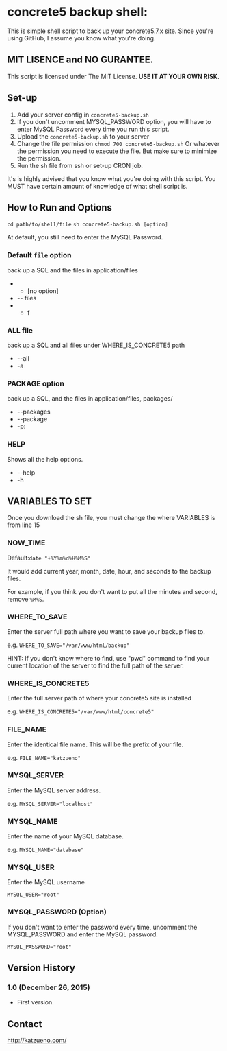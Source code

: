 # concrete5 backup shell:

This is simple shell script to back up your concrete5.7.x site.
Since you're using GitHub, I assume you know what you're doing.

## MIT LISENCE and NO GURANTEE.

This script is licensed under The MIT License. **USE IT AT YOUR OWN RISK.**

## Set-up

1. Add your server config in `concrete5-backup.sh`
1. If you don't uncomment MYSQL_PASSWORD option, you will have to enter MySQL Password every time you run this script.
1. Upload the `concrete5-backup.sh` to your server
1. Change the file permission `chmod 700 concrete5-backup.sh` Or whatever the permission you need to execute the file. But make sure to minimize the permission.
1. Run the sh file from ssh or set-up CRON job.

It's is highly advised that you know what you're doing with this script. You MUST have certain amount of knowledge of what shell script is.

## How to Run and Options

`cd path/to/shell/file`
`sh concrete5-backup.sh [option]`

At default, you still need to enter the MySQL Password.


### Default `file` option

back up a SQL and the files in application/files
- - [no option]
- -- files
- - f

### ALL file

back up a SQL and all files under WHERE_IS_CONCRETE5 path
- --all
- -a

### PACKAGE option

back up a SQL, and the files in application/files, packages/

- --packages 
- --package
- -p:

### HELP

Shows all the help options.

- --help
- -h


## VARIABLES TO SET

Once you download the sh file, you must change the where VARIABLES is from line 15

### NOW_TIME

Default:`date "+%Y%m%d%H%M%S"`

It would add current year, month, date, hour, and seconds to the backup files.

For example, if you think you don't want to put all the minutes and second, remove `%M%S`.


### WHERE_TO_SAVE

Enter the server full path where you want to save your backup files to.

e.g.
`WHERE_TO_SAVE="/var/www/html/backup"`

HINT: If you don't know where to find, use "pwd" command to find your current location of the server to find the full path of the server.

### WHERE_IS_CONCRETE5

Enter the full server path of where your concrete5 site is installed

e.g.
`WHERE_IS_CONCRETE5="/var/www/html/concrete5"`



### FILE_NAME

Enter the identical file name. This will be the prefix of your file.

e.g.
`FILE_NAME="katzueno"`

### MYSQL_SERVER

Enter the MySQL server address.

e.g.
`MYSQL_SERVER="localhost"`

### MYSQL_NAME

Enter the name of your MySQL database.

e.g.
`MYSQL_NAME="database"`

### MYSQL_USER

Enter the MySQL username

`MYSQL_USER="root"`


### MYSQL_PASSWORD (Option)

If you don't want to enter the password every time, uncomment the MYSQL_PASSWORD and enter the MySQL password.

`MYSQL_PASSWORD="root"`

## Version History

### 1.0 (December 26, 2015)

- First version.

## Contact

http://katzueno.com/
